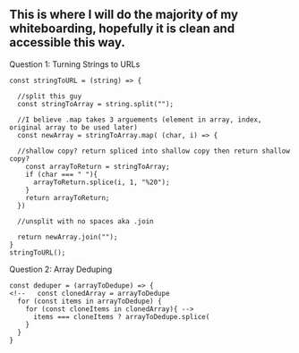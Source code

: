 ## This is where I will do the majority of my whiteboarding, hopefully it is clean and accessible this way.

Question 1: Turning Strings to URLs
```
const stringToURL = (string) => {

  //split this guy
  const stringToArray = string.split("");
  
  //I believe .map takes 3 arguements (element in array, index, original array to be used later)
  const newArray = stringToArray.map( (char, i) => {
  
  //shallow copy? return spliced into shallow copy then return shallow copy?
    const arrayToReturn = stringToArray;
    if (char === " "){
      arrayToReturn.splice(i, 1, "%20");
    }
    return arrayToReturn;
  })
  
  //unsplit with no spaces aka .join
  
  return newArray.join("");
}
stringToURL();
```

Question 2: Array Deduping
```
const deduper = (arrayToDedupe) => {
<!--   const clonedArray = arrayToDedupe
  for (const items in arrayToDedupe) {
    for (const cloneItems in clonedArray){ -->
      items === cloneItems ? arrayToDedupe.splice(
    }
  }
}

```
